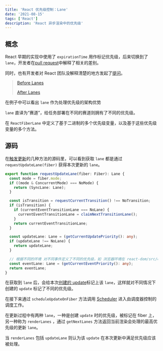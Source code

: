```yaml
---
title: 'React 优先级控制：Lane'
date: '2021-08-15'
tags: ['React']
description: 'React 异步渲染中的优先级'
---
```


## 概念

React 早期的实现中使用了 `expirationTime` 用作标记优先级，后来切换到了 `lane`，开发者在[pull request](https://github.com/facebook/react/pull/18796)中解释了相关的差别。

同时，也有开发者对 React 团队没解释清楚的地方发起了[提问](https://github.com/facebook/react/issues/19804)。

> [Before Lanes](https://codesandbox.io/s/usetransition-stop-reacting-passed-props-updates-p9k1b)
>
> [After Lanes](https://codesandbox.io/s/usetransition-stop-reacting-passed-props-updates-zoqm2)

在例子中可以看出 `lane` 作为处理优先级的架构优势

`lane` 直译为“赛道”，给任务部署在不同的赛道则拥有了不同的优先级。

在 `ReactFiberLane` 中定义了基于二进制的多个优先级变量，以及基于这些优先级变量的多个方法。

## 源码

在[触发更新](/react/rerender)的几种方法的源码里，可以看到获取 `lane` 都是通过 `requestUpdateLane(fiber)` 获得本次更新的 `lane`。

```ts
export function requestUpdateLane(fiber: Fiber): Lane {
  const mode = fiber.mode;
  if ((mode & ConcurrentMode) === NoMode) {
    return (SyncLane: Lane);
  }

  const isTransition = requestCurrentTransition() !== NoTransition;
  if (isTransition) {
    if (currentEventTransitionLane === NoLane) {
      currentEventTransitionLane = claimNextTransitionLane();
    }
    return currentEventTransitionLane;
  }

  const updateLane: Lane = (getCurrentUpdatePriority(): any);
  if (updateLane !== NoLane) {
    return updateLane;
  }

  // 根据不同的环境 对不同事件定义了不同的优先级，如 浏览器环境在 react-dom/src/events/ReactDOMEventListener.js 定义了 click 等事件的优先级
  const eventLane: Lane = (getCurrentEventPriority(): any);
  return eventLane;
}
```

在获取到 `lane` 后，会给本次[创建的 update](/react/rerender)标记上该 `lane`，这样就对不同情况下创建的 `update` 标记了不同的优先级。

在接下来通过 `scheduleUpdateOnFiber` 方法调用 [Scheduler](/react/scheduler) 进入由调度器控制的调度工作。

在更新过程中有两种 `lane`，一种是创建 `update` 时的优先级，被标记在 fiber 上，另一种称为 `renderLanes` ，通过 `getNextLanes` 方法返回当前渲染会处理的最高优先级的更新 `lane`。

当 `renderLanes` 包括 `updateLane` 则认为该 `update` 在本次更新中满足优先级应该被处理。
